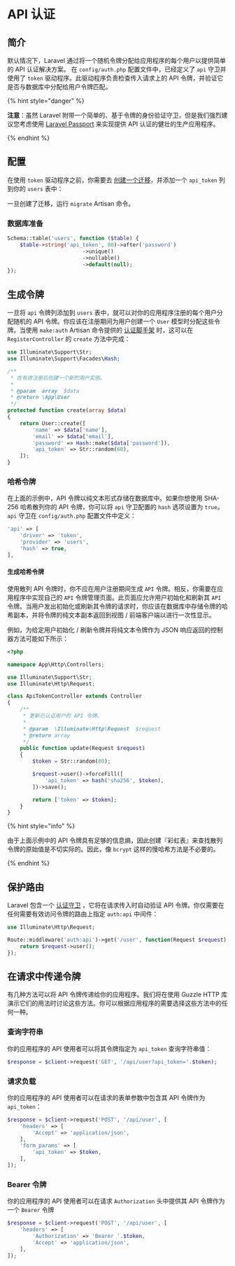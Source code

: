# API 认证

## 简介

默认情况下，Laravel 通过将一个随机令牌分配给应用程序的每个用户以提供简单的 API 认证解决方案。 在 `config/auth.php` 配置文件中，已经定义了 `api` 守卫并使用了 `token` 驱动程序。此驱动程序负责检查传入请求上的 API 令牌，并验证它是否与数据库中分配给用户令牌匹配。

{% hint style="danger" %}

**注意**：虽然 Laravel 附带一个简单的、基于令牌的身份验证守卫，但是我们强烈建议您考虑使用 [Laravel Passport](https://laravel.com/docs/5.8/passport) 来实现提供 API 认证的健壮的生产应用程序。

{% endhint %}

## 配置

在使用 `token` 驱动程序之前，你需要去 [创建一个迁移](https://laravel.com/docs/5.8/migrations)，并添加一个 `api_token` 列到你的 `users` 表中：

一旦创建了迁移，运行 `migrate` Artisan 命令。

### 数据库准备

```php
Schema::table('users', function ($table) {
    $table->string('api_token', 80)->after('password')
                        ->unique()
                        ->nullable()
                        ->default(null);
});
```

## 生成令牌

一旦将 `api` 令牌列添加到 `users` 表中，就可以对你的应用程序注册的每个用户分配随机的 API 令牌。你应该在注册期间为用户创建一个 `User` 模型时分配这些令牌。当使用 `make:auth` Artisan 命令提供的 [认证脚手架](https://laravel.com/docs/5.8/authentication#authentication-quickstart) 时，这可以在 `RegisterController` 的 `create` 方法中完成：

```php
use Illuminate\Support\Str;
use Illuminate\Support\Facades\Hash;

/**
 * 在有效注册后创建一个新的用户实例。
 *
 * @param  array  $data
 * @return \App\User
 */
protected function create(array $data)
{
    return User::create([
        'name' => $data['name'],
        'email' => $data['email'],
        'password' => Hash::make($data['password']),
        'api_token' => Str::random(60),
    ]);
}
```

### 哈希令牌

在上面的示例中，API 令牌以纯文本形式存储在数据库中。如果你想使用 SHA-256 哈希散列你的 API 令牌，你可以将 `api` 守卫配置的 `hash` 选项设置为 `true`。 `api` 守卫在 `config/auth.php` 配置文件中定义：

```php
'api' => [
    'driver' => 'token',
    'provider' => 'users',
    'hash' => true,
],
```

#### 生成哈希令牌

使用散列 API 令牌时，你不应在用户注册期间生成 `API` 令牌。相反，你需要在应用程序中实现自己的 `API` 令牌管理页面。此页面应允许用户初始化和刷新其 `API` 令牌。当用户发出初始化或刷新其令牌的请求时，你应该在数据库中存储令牌的哈希副本，并将令牌的纯文本副本返回到视图 / 前端客户端以进行一次性显示。

例如，为给定用户初始化 / 刷新令牌并将纯文本令牌作为 JSON 响应返回的控制器方法可能如下所示：

```php
<?php

namespace App\Http\Controllers;

use Illuminate\Support\Str;
use Illuminate\Http\Request;

class ApiTokenController extends Controller
{
    /**
     * 更新已认证用户的 API 令牌。
     *
     * @param  \Illuminate\Http\Request  $request
     * @return array
     */
    public function update(Request $request)
    {
        $token = Str::random(60);

        $request->user()->forceFill([
            'api_token' => hash('sha256', $token),
        ])->save();

        return ['token' => $token];
    }
}
```

{% hint style="info" %}

由于上面示例中的 API 令牌具有足够的信息熵，因此创建『彩虹表』来查找散列令牌的原始值是不切实际的。因此，像 `bcrypt` 这样的慢哈希方法是不必要的。

{% endhint %}

## 保护路由

Laravel 包含一个 [认证守卫](https://laravel.com/docs/5.8/authentication#adding-custom-guards) ，它将在请求传入时自动验证 API 令牌。你仅需要在任何需要有效访问令牌的路由上指定 `auth:api` 中间件：

```php
use Illuminate\Http\Request;

Route::middleware('auth:api')->get('/user', function(Request $request) {
    return $request->user();
});
```

## 在请求中传递令牌

有几种方法可以将 API 令牌传递给你的应用程序。我们将在使用 Guzzle HTTP 库演示它们的用法时讨论这些方法。你可以根据应用程序的需要选择这些方法中的任何一种。

### 查询字符串

你的应用程序的 API 使用者可以将其令牌指定为 `api_token` 查询字符串值：

```php
$response = $client->request('GET', '/api/user?api_token='.$token);
```

### 请求负载

你的应用程序的 API 使用者可以在请求的表单参数中包含其 API 令牌作为 `api_token`：

```php
$response = $client->request('POST', '/api/user', [
    'headers' => [
        'Accept' => 'application/json',
    ],
    'form_params' => [
        'api_token' => $token,
    ],
]);
```

### Bearer 令牌

你的应用程序的 API 使用者可以在请求 `Authorization` 头中提供其 API 令牌作为一个 `Bearer` 令牌

```php
$response = $client->request('POST', '/api/user', [
    'headers' => [
        'Authorization' => 'Bearer '.$token,
        'Accept' => 'application/json',
    ],
]);
```
